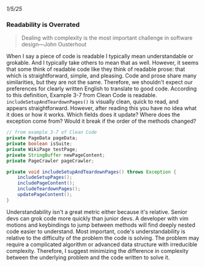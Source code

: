 <!-- trick pandoc to not wrapping date in a paragraph tag -->
<em>1/5/25</em>
<h3>Readability is Overrated</h3>

> Dealing with complexity is the most important challenge in software design—John Ousterhout

When I say a piece of code is readable I typically mean understandable or
grokable. And I typically take others to mean that as well. However, it seems
that some think of readable code like they think of readable prose: that which is
straightforward, simple, and pleasing. Code and prose share many similarities,
but they are not the same. Therefore, we shouldn't expect our preferences for
clearly written English to translate to good code. According to this definition,
Example 3-7 from Clean Code is readable.  `includeSetupAndTeardownPages()` is
visually clean, quick to read, and appears straightforward. However, after
reading this you have no idea what it does or how it works. Which fields does it
update? Where does the exception come from? Would it break if the order of the
methods changed?

```java
// from example 3-7 of Clean Code
private PageData pageData;
private boolean isSuite;
private WikiPage testPage;
private StringBuffer newPageContent;
private PageCrawler pageCrawler;

private void includeSetupAndTeardownPages() throws Exception {
    includeSetupPages();
    includePageContent();
    includeTeardownPages();
    updatePageContent();
}
```

Understandability isn't a great metric either because it's relative. Senior devs
can grok code more quickly than junior devs. A developer with vim motions and
keybindings to jump between methods will find deeply nested code easier to
understand. Most important, code's understandability is relative to the
difficulty of the problem the code is solving. The problem may require a
complicated algorithm or advanced data structure with irreducible complexity.
Therefore, I suggest minimizing the difference in complexity between the
underlying problem and the code written to solve it.

